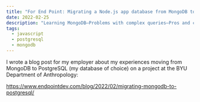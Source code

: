 ```yaml
---
title: "For End Point: Migrating a Node.js app database from MongoDB to PostgreSQL"
date: 2022-02-25
description: "Learning MongoDB—Problems with complex queries—Pros and cons of MongoDB and PostgreSQL—A brief overview of our chosen libraries—Migrating data and schemas"
tags:
  - javascript
  - postgresql
  - mongodb
---
```


I wrote a blog post for my employer about my experiences moving from MongoDB to PostgreSQL (my database of choice) on a project at the BYU Department of Anthropology:

https://www.endpointdev.com/blog/2022/02/migrating-mongodb-to-postgresql/
